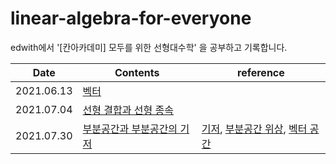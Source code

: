 # linear-algebra-for-everyone
edwith에서 '[칸아카데미] 모두를 위한 선형대수학' 을 공부하고 기록합니다.

| Date       | Contents                                                     | reference                                                    |
| ---------- | ------------------------------------------------------------ | ------------------------------------------------------------ |
| 2021.06.13 | [벡터](https://github.com/jinsuSang/linear-algebra-for-everyone/tree/main/01-vector) |                                                              |
| 2021.07.04 | [선형 결합과 선형 종속](https://github.com/jinsuSang/linear-algebra-for-everyone/tree/main/02-linear-combination-and-linear-dependence) |                                                              |
| 2021.07.30 | [부분공간과 부분공간의 기저](https://github.com/jinsuSang/linear-algebra-for-everyone/blob/main/03-basis-subspace/basis-of-subspace.pdf) | [기저](https://ko.wikipedia.org/wiki/%EA%B8%B0%EC%A0%80_(%EC%84%A0%ED%98%95%EB%8C%80%EC%88%98%ED%95%99)), [부분공간 위상](https://ko.wikipedia.org/wiki/%EB%B6%80%EB%B6%84%EA%B3%B5%EA%B0%84_%EC%9C%84%EC%83%81), [벡터 공간](https://ko.wikipedia.org/wiki/%EB%B2%A1%ED%84%B0_%EA%B3%B5%EA%B0%84) |

